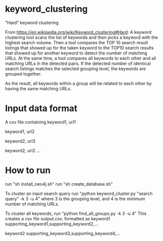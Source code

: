 # keyword_clustering
"Hard" keyword clustering

From https://en.wikipedia.org/wiki/Keyword_clustering#Hard:
A keyword clustering tool scans the list of keywords and then picks a keyword with the highest search volume. Then a tool compares the TOP 10 search result listings that showed up for the taken keyword to the TOP10 search results that showed up for another keyword to detect the number of matching URLs. At the same time, a tool compares all keywords to each other and all matching URLs in the detected pairs. If the detected number of identical search listings matches the selected grouping level, the keywords are grouped together.

As the result, all keywords within a group will be related to each other by having the same matching URLs.

# Input data format

A csv file containing
keyword1, url1

keyword1, url2

keyword2, url3

keyword2, url2
...

# How to run

run "sh install_neo4j.sh"
run "sh create_database.sh"

To cluster an input search query run
"python keyword_cluster.py "search query" -k 3 -u 4"
where 3 is the grouping level, and 4 is the minimum number of matching URLs.

To cluster all keywords, run
"python find_all_groups.py -k 3 -u 4"
This creates a csv file output.csv, formatted as
keyword1 supporting_keyword1,supporting_keyword2,...

keyword2 supporting_keyword3,supporting_keyword4,...

